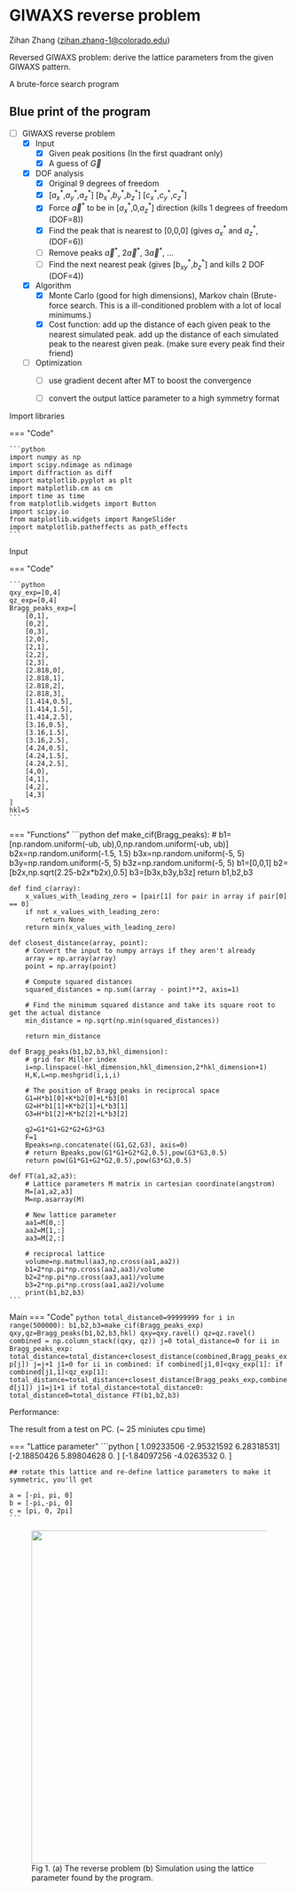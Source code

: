 # GIWAXS reverse problem
Zihan Zhang (zihan.zhang-1@colorado.edu)

Reversed GIWAXS problem: derive the lattice parameters from the given GIWAXS pattern. 

A brute-force search program 

## Blue print of the program
- [ ] GIWAXS reverse problem
    - [x] Input
        - [x] Given peak positions (In the first quadrant only)
        - [x] A guess of $\vec{G}$
    - [x] DOF analysis
        - [x] Original 9 degrees of freedom 
        - [x] [$a^*_x$,$a^*_y$,$a^*_z$] [$b^*_x$,$b^*_y$,$b^*_z$] [$c^*_x$,$c^*_y$,$c^*_z$]
        - [x] Force $\vec{a}^*$ to be in [$a_x^*$,0,$a_z^*$] direction (kills 1 degrees of freedom (DOF=8))
        - [x] Find the peak that is nearest to [0,0,0] (gives $a_x^*$ and $a_z^*$, (DOF=6))
        - [ ] Remove peaks $\vec{a}^*$, $2\vec{a}^*$, $3\vec{a}^*$, ...
        - [ ] Find the next nearest peak (gives [$b_{xy}^*$,$b_z^*$] and kills 2 DOF (DOF=4))
    - [x] Algorithm
        - [x] Monte Carlo (good for high dimensions), Markov chain (Brute-force search. This is a ill-conditioned problem with a lot of local minimums.)
        - [x] Cost function: add up the distance of each given peak to the nearest simulated peak. add up the distance of each simulated peak to the nearest given peak. (make sure every peak find their friend)
    - [ ] Optimization
		- [ ] use gradient decent after MT to boost the convergence
		- [ ] convert the output lattice parameter to a high symmetry format



Import libraries

=== "Code"

    ```python
    import numpy as np
	import scipy.ndimage as ndimage
	import diffraction as diff
	import matplotlib.pyplot as plt
	import matplotlib.cm as cm
	import time as time
	from matplotlib.widgets import Button
	import scipy.io
	from matplotlib.widgets import RangeSlider
	import matplotlib.patheffects as path_effects
    ```
Input

=== "Code"

    ```python
	qxy_exp=[0,4]
	qz_exp=[0,4]
	Bragg_peaks_exp=[
		[0,1],
		[0,2],
		[0,3],
		[2,0],
		[2,1],
		[2,2],
		[2,3],
		[2.818,0],
		[2.818,1],
		[2.818,2],
		[2.818,3],
		[1.414,0.5],
		[1.414,1.5],
		[1.414,2.5],
		[3.16,0.5],
		[3.16,1.5],
		[3.16,2.5],
		[4.24,0.5],
		[4.24,1.5],
		[4.24,2.5],
		[4,0],
		[4,1],
		[4,2],
		[4,3]
	]
	hkl=5
    ```

=== "Functions"
	```python
	def make_cif(Bragg_peaks):
		# b1=[np.random.uniform(-ub, ub),0,np.random.uniform(-ub, ub)]
		b2x=np.random.uniform(-1.5, 1.5)
		b3x=np.random.uniform(-5, 5)
		b3y=np.random.uniform(-5, 5)
		b3z=np.random.uniform(-5, 5)
		b1=[0,0,1]
		b2=[b2x,np.sqrt(2.25-b2x*b2x),0.5]
		b3=[b3x,b3y,b3z]
		return b1,b2,b3

	def find_c(array):
		x_values_with_leading_zero = [pair[1] for pair in array if pair[0] == 0]
		if not x_values_with_leading_zero:
			return None
		return min(x_values_with_leading_zero)

	def closest_distance(array, point):
		# Convert the input to numpy arrays if they aren't already
		array = np.array(array)
		point = np.array(point)

		# Compute squared distances
		squared_distances = np.sum((array - point)**2, axis=1)
		
		# Find the minimum squared distance and take its square root to get the actual distance
		min_distance = np.sqrt(np.min(squared_distances))
		
		return min_distance

	def Bragg_peaks(b1,b2,b3,hkl_dimension):
		# grid for Miller index
		i=np.linspace(-hkl_dimension,hkl_dimension,2*hkl_dimension+1)
		H,K,L=np.meshgrid(i,i,i)
		
		# The position of Bragg peaks in reciprocal space
		G1=H*b1[0]+K*b2[0]+L*b3[0]
		G2=H*b1[1]+K*b2[1]+L*b3[1]
		G3=H*b1[2]+K*b2[2]+L*b3[2]

		q2=G1*G1+G2*G2+G3*G3
		F=1
		Bpeaks=np.concatenate((G1,G2,G3), axis=0)
		# return Bpeaks,pow(G1*G1+G2*G2,0.5),pow(G3*G3,0.5)
		return pow(G1*G1+G2*G2,0.5),pow(G3*G3,0.5)

	def FT(a1,a2,a3):
		# Lattice parameters M matrix in cartesian coordinate(angstrom)
		M=[a1,a2,a3]
		M=np.asarray(M)
		
		# New lattice parameter
		aa1=M[0,:]
		aa2=M[1,:]
		aa3=M[2,:]

		# reciprocal lattice
		volume=np.matmul(aa3,np.cross(aa1,aa2))
		b1=2*np.pi*np.cross(aa2,aa3)/volume
		b2=2*np.pi*np.cross(aa3,aa1)/volume
		b3=2*np.pi*np.cross(aa1,aa2)/volume
		print(b1,b2,b3)
	```
Main 
=== "Code"
	```python
	total_distance0=99999999
	for i in range(500000):
		b1,b2,b3=make_cif(Bragg_peaks_exp)
		qxy,qz=Bragg_peaks(b1,b2,b3,hkl)
		qxy=qxy.ravel()
		qz=qz.ravel()
		combined = np.column_stack((qxy, qz))
		j=0
		total_distance=0
		for ii in Bragg_peaks_exp:
			total_distance=total_distance+closest_distance(combined,Bragg_peaks_exp[j])
			j=j+1
		j1=0
		for ii in combined:
			if combined[j1,0]<qxy_exp[1]:
				if combined[j1,1]<qz_exp[1]:
					total_distance=total_distance+closest_distance(Bragg_peaks_exp,combined[j1])
			j1=j1+1
		if total_distance<total_distance0:
			total_distance0=total_distance
			FT(b1,b2,b3)
	```


Performance:

The result from a test on PC. (~ 25 miniutes cpu time)

=== "Lattice parameter"
	```python
	[ 1.09233506 -2.95321592  6.28318531] 
	[-2.18850426  5.89804628  0.        ] 
	[-1.84097256 -4.0263532   0.        ]

	## rotate this lattice and re-define lattice parameters to make it symmetric, you'll get

	a = [-pi, pi, 0]
	b = [-pi,-pi, 0]
	c = [pi, 0, 2pi]
	```

<figure>
  <img src="../assets/GIWAXS_reverse2.png" width=600px;>
  <figcaption>Fig 1. (a) The reverse problem (b) Simulation using the lattice parameter found by the program.</figcaption>
</figure>



